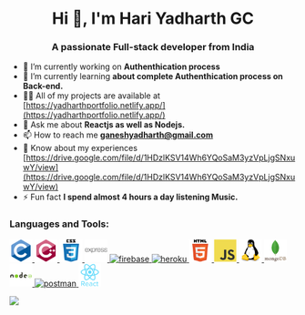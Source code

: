 <h1 align="center">Hi 👋, I'm Hari Yadharth GC</h1>
<h3 align="center">A passionate Full-stack developer from India</h3>

- 🔭 I’m currently working on **Authenthication process**
- 🌱 I’m currently learning **about complete Authenthication process on Back-end.**
- 👨‍💻 All of my projects are available at [https://yadharthportfolio.netlify.app/](https://yadharthportfolio.netlify.app/)
- 💬 Ask me about **Reactjs as well as Nodejs.**
- 📫 How to reach me **ganeshyadharth@gmail.com**
- 📄 Know about my experiences [https://drive.google.com/file/d/1HDzlKSV14Wh6YQoSaM3yzVpLjgSNxuwY/view](https://drive.google.com/file/d/1HDzlKSV14Wh6YQoSaM3yzVpLjgSNxuwY/view)
- ⚡ Fun fact **I spend almost 4 hours a day listening Music.**
<!-- <h3 align="left">Connect with me:</h3> -->
<!-- <p align="left"> -->
<!-- </p> -->

<h3 align="left">Languages and Tools:</h3>
<p align="left"> <a href="https://www.cprogramming.com/" target="_blank" rel="noreferrer"> <img src="https://raw.githubusercontent.com/devicons/devicon/master/icons/c/c-original.svg" alt="c" width="40" height="40"/> </a> <a href="https://www.w3schools.com/cpp/" target="_blank" rel="noreferrer"> <img src="https://raw.githubusercontent.com/devicons/devicon/master/icons/cplusplus/cplusplus-original.svg" alt="cplusplus" width="40" height="40"/> </a> <a href="https://www.w3schools.com/css/" target="_blank" rel="noreferrer"> <img src="https://raw.githubusercontent.com/devicons/devicon/master/icons/css3/css3-original-wordmark.svg" alt="css3" width="40" height="40"/> </a> <a href="https://expressjs.com" target="_blank" rel="noreferrer"> <img src="https://raw.githubusercontent.com/devicons/devicon/master/icons/express/express-original-wordmark.svg" alt="express" width="40" height="40"/> </a> <a href="https://firebase.google.com/" target="_blank" rel="noreferrer"> <img src="https://www.vectorlogo.zone/logos/firebase/firebase-icon.svg" alt="firebase" width="40" height="40"/> </a> <a href="https://heroku.com" target="_blank" rel="noreferrer"> <img src="https://www.vectorlogo.zone/logos/heroku/heroku-icon.svg" alt="heroku" width="40" height="40"/> </a> <a href="https://www.w3.org/html/" target="_blank" rel="noreferrer"> <img src="https://raw.githubusercontent.com/devicons/devicon/master/icons/html5/html5-original-wordmark.svg" alt="html5" width="40" height="40"/> </a> <a href="https://developer.mozilla.org/en-US/docs/Web/JavaScript" target="_blank" rel="noreferrer"> <img src="https://raw.githubusercontent.com/devicons/devicon/master/icons/javascript/javascript-original.svg" alt="javascript" width="40" height="40"/> </a> <a href="https://www.linux.org/" target="_blank" rel="noreferrer"> <img src="https://raw.githubusercontent.com/devicons/devicon/master/icons/linux/linux-original.svg" alt="linux" width="40" height="40"/> </a> <a href="https://www.mongodb.com/" target="_blank" rel="noreferrer"> <img src="https://raw.githubusercontent.com/devicons/devicon/master/icons/mongodb/mongodb-original-wordmark.svg" alt="mongodb" width="40" height="40"/> </a> <a href="https://nodejs.org" target="_blank" rel="noreferrer"> <img src="https://raw.githubusercontent.com/devicons/devicon/master/icons/nodejs/nodejs-original-wordmark.svg" alt="nodejs" width="40" height="40"/> </a> <a href="https://postman.com" target="_blank" rel="noreferrer"> <img src="https://www.vectorlogo.zone/logos/getpostman/getpostman-icon.svg" alt="postman" width="40" height="40"/> </a> <a href="https://reactjs.org/" target="_blank" rel="noreferrer"> <img src="https://raw.githubusercontent.com/devicons/devicon/master/icons/react/react-original-wordmark.svg" alt="react" width="40" height="40"/> </a> </p>

<img src="https://github-readme-stats.vercel.app/api?username=YadharthGC&&show_icons=true&title_color=ffffff&icon_color=bb2acf&text_color=daf7dc&bg_color=151515"/>
<!-- <img src="https://github-readme-stats.vercel.app/api/top-langs/?username=YadharthGC" /> -->


<!-- - 🔭 I’m currently working on ... -->
<!-- - 👯 I’m looking to collaborate on ... -->
<!-- - 🤔 I’m looking for help with ... -->
<!-- - 📫 How to reach me: ... -->


